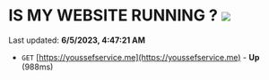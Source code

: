 # IS MY WEBSITE RUNNING ? [![](https://img.shields.io/static/v1?label=Sponsor&message=%E2%9D%A4&logo=GitHub&color=%23fe8e86)](https://github.com/sponsors/<username>)

Last updated: **6/5/2023, 4:47:21 AM**

- `GET` [https://youssefservice.me](https://youssefservice.me) - **Up** (988ms)
